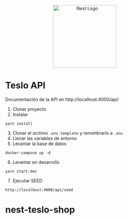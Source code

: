 <p align="center">
  <a href="http://nestjs.com/" target="blank"><img src="https://nestjs.com/img/logo-small.svg" width="200" alt="Nest Logo" /></a>
</p>

# Teslo API

Documentación de la API en http://localhost:4000/api/

1. Clonar proyecto
2. Instalar
```
yarn install
```
3. Clonar el archivo ```.env.template``` y renombrarlo a ```.env```
4. Llenar las variables de entorno
5. Levantar la base de datos
```
docker-compose up -d
```
6. Levantar en desarrollo
```
yarn start:dev
``` 
7. Ejecutar SEED
```
http://localhost:4000/api/seed
```
# nest-teslo-shop
